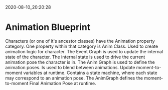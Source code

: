 2020-08-10_20:20:28

# Animation Blueprint

Characters (or one of it's ancestor classes) have the Animation property category.
One property within that category is Anim Class.
Used to create animation logic for character.
The Event Graph is used to update the internal state of the character.
The internal state is used to drive the current animation pose the character is in.
The Anim Graph is used to define the animation poses.
Is used to blend between animations.
Update moment-to-moment variables at runtime. 
Contains a state machine, where each state may correspond to an animation pose.
The AnimGraph defines the moment-to-moment Final Animation Pose at runtime.
